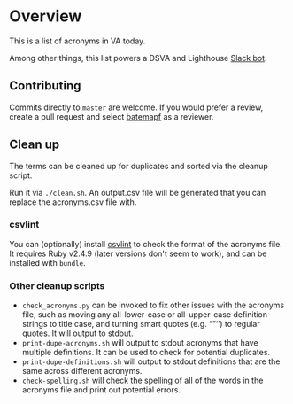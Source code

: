 # Overview

This is a list of acronyms in VA today.

Among other things, this list powers a DSVA and Lighthouse [Slack bot](https://github.com/department-of-veterans-affairs/wtf-bot).

## Contributing

Commits directly to `master` are welcome. If you would prefer a review, create a pull request and select [batemapf](https://github.com/batemapf) as a reviewer.

## Clean up
The terms can be cleaned up for duplicates and sorted via the cleanup script.

Run it via `./clean.sh`. An output.csv file will be generated that you can replace the acronyms.csv file with.

### csvlint
You can (optionally) install [csvlint](https://github.com/theodi/csvlint.rb) to check the format of the acronyms file. It requires Ruby v2.4.9 (later versions don't seem to work), and can be installed with `bundle`.

### Other cleanup scripts
* `check_acronyms.py` can be invoked to fix other issues with the acronyms file, such as moving any all-lower-case or all-upper-case definition strings to title case, and turning smart quotes (e.g. “”‘’) to regular quotes. It will output to stdout.
* `print-dupe-acronyms.sh` will output to stdout acronyms that have multiple definitions. It can be used to check for potential duplicates.
* `print-dupe-definitions.sh` will output to stdout definitions that are the same across different acronyms.
* `check-spelling.sh` will check the spelling of all of the words in the acronyms file and print out potential errors.
